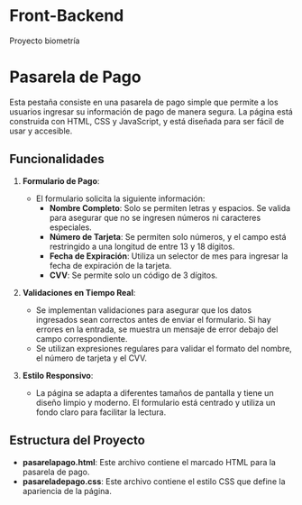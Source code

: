 # Front-Backend
Proyecto biometría

# Pasarela de Pago

Esta pestaña consiste en una pasarela de pago simple que permite a los usuarios ingresar su información de pago de manera segura. La página está construida con HTML, CSS y JavaScript, y está diseñada para ser fácil de usar y accesible.

## Funcionalidades

1. **Formulario de Pago**: 
   - El formulario solicita la siguiente información:
     - **Nombre Completo**: Solo se permiten letras y espacios. Se valida para asegurar que no se ingresen números ni caracteres especiales.
     - **Número de Tarjeta**: Se permiten solo números, y el campo está restringido a una longitud de entre 13 y 18 dígitos.
     - **Fecha de Expiración**: Utiliza un selector de mes para ingresar la fecha de expiración de la tarjeta.
     - **CVV**: Se permite solo un código de 3 dígitos.
   
2. **Validaciones en Tiempo Real**: 
   - Se implementan validaciones para asegurar que los datos ingresados sean correctos antes de enviar el formulario. Si hay errores en la entrada, se muestra un mensaje de error debajo del campo correspondiente.
   - Se utilizan expresiones regulares para validar el formato del nombre, el número de tarjeta y el CVV.

3. **Estilo Responsivo**: 
   - La página se adapta a diferentes tamaños de pantalla y tiene un diseño limpio y moderno. El formulario está centrado y utiliza un fondo claro para facilitar la lectura.

## Estructura del Proyecto

- **pasarelapago.html**: Este archivo contiene el marcado HTML para la pasarela de pago.
- **pasareladepago.css**: Este archivo contiene el estilo CSS que define la apariencia de la página.

